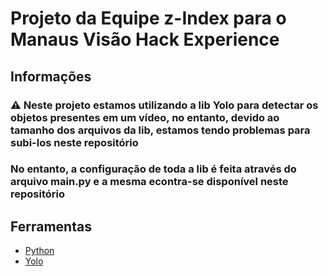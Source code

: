 # Projeto da Equipe z-Index para o Manaus Visão Hack Experience

## Informações

### ⚠ Neste projeto estamos utilizando a lib Yolo para detectar os objetos presentes em um vídeo, no entanto, devido ao tamanho dos arquivos da lib, estamos tendo problemas para subi-los neste repositório

### No entanto, a configuração de toda a lib é feita através do arquivo main.py e a mesma econtra-se disponível neste repositório

## Ferramentas

- [Python](https://www.python.org/)
- [Yolo](https://pjreddie.com/darknet/yolo/)